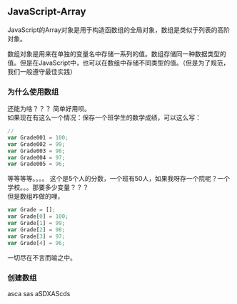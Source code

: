 ## JavaScript-Array
JavaScript的Array对象是用于构造函数组的全局对象，数组是类似于列表的高阶对象。  

数组对象是用来在单独的变量名中存储一系列的值。数组存储同一种数据类型的值。但是在JavaScript中，也可以在数组中存储不同类型的值。（但是为了规范，我们一般遵守最佳实践）  

### 为什么使用数组

还能为啥？？？   简单好用呗。  
如果现在有这么一个情况：保存一个班学生的数学成绩，可以这么写：  

``` JavaScript
// 
var Grade001 = 100;
var Grade002 = 99;
var Grade003 = 98;
var Grade004 = 97;
var Grade005 = 96;
```

等等等等。。。。    这个是5个人的分数，一个班有50人，如果我呀存一个院呢？一个学校。。。那要多少变量？？？  
但是数组咋做的哩，

``` JavaScript
var Grade = [];
var Grade[0] = 100;
var Grade[1] = 99;
var Grade[2] = 98;
var Grade[3] = 97;
var Grade[4] = 96;

```
一切尽在不言而喻之中。

### 创建数组  



asca sas 
aSDXAScds